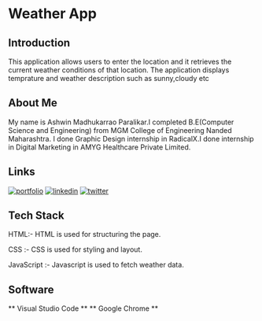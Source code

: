 # Weather App
## Introduction
This application allows users to enter the location and it retrieves the current weather conditions of that location.
The application displays temprature and weather description such as sunny,cloudy etc
## About Me
My name is Ashwin Madhukarrao Paralikar.I completed B.E(Computer Science and Engineering) from MGM College of Engineering Nanded Maharashtra.
I done Graphic Design internship in RadicalX.I done internship in Digital Marketing in AMYG Healthcare Private Limited.
## Links
[![portfolio](https://img.shields.io/badge/my_portfolio-000?style=for-the-badge&logo=ko-fi&logoColor=white)](http://mywebsite2024.great-site.net/)
[![linkedin](https://img.shields.io/badge/linkedin-0A66C2?style=for-the-badge&logo=linkedin&logoColor=white)](https://www.linkedin.com/)
[![twitter](https://img.shields.io/badge/twitter-1DA1F2?style=for-the-badge&logo=twitter&logoColor=white)](https://twitter.com/menshealth2024)
## Tech Stack
HTML:- HTML is used for structuring the page.

CSS :- CSS is used for styling and layout.

JavaScript :- Javascript is used to fetch weather data.
## Software
** Visual Studio Code **
** Google Chrome **
